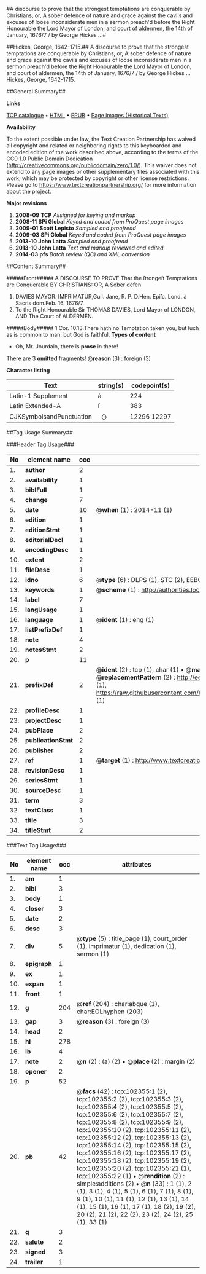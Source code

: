#A discourse to prove that the strongest temptations are conquerable by Christians, or, A sober defence of nature and grace against the cavils and excuses of loose inconsiderate men in a sermon preach'd before the Right Honourable the Lord Mayor of London, and court of aldermen, the 14th of January, 1676/7 / by George Hickes ...#

##Hickes, George, 1642-1715.##
A discourse to prove that the strongest temptations are conquerable by Christians, or, A sober defence of nature and grace against the cavils and excuses of loose inconsiderate men in a sermon preach'd before the Right Honourable the Lord Mayor of London, and court of aldermen, the 14th of January, 1676/7 / by George Hickes ...
Hickes, George, 1642-1715.

##General Summary##

**Links**

[TCP catalogue](http://www.ota.ox.ac.uk/tcp/)  • 
[HTML](http://tei.it.ox.ac.uk/tcp/Texts-HTML/free/A43/A43652.html)  • 
[EPUB](http://tei.it.ox.ac.uk/tcp/Texts-EPUB/free/A43/A43652.epub) • 
[Page images (Historical Texts)](https://historicaltexts.jisc.ac.uk/eebo-14444585e)

**Availability**

To the extent possible under law, the Text Creation Partnership has waived all copyright and related or neighboring rights to this keyboarded and encoded edition of the work described above, according to the terms of the CC0 1.0 Public Domain Dedication (http://creativecommons.org/publicdomain/zero/1.0/). This waiver does not extend to any page images or other supplementary files associated with this work, which may be protected by copyright or other license restrictions. Please go to https://www.textcreationpartnership.org/ for more information about the project.

**Major revisions**

1. __2008-09__ __TCP__ *Assigned for keying and markup*
1. __2008-11__ __SPi Global__ *Keyed and coded from ProQuest page images*
1. __2009-01__ __Scott Lepisto__ *Sampled and proofread*
1. __2009-03__ __SPi Global__ *Keyed and coded from ProQuest page images*
1. __2013-10__ __John Latta__ *Sampled and proofread*
1. __2013-10__ __John Latta__ *Text and markup reviewed and edited*
1. __2014-03__ __pfs__ *Batch review (QC) and XML conversion*

##Content Summary##

#####Front#####
A DISCOURSE TO PROVE That the ſtrongeſt Temptations are Conquerable BY CHRISTIANS: OR, A Sober defen
1. DAVIES MAYOR.
IMPRIMATUR,Guil. Jane, R. P. D.Hen. Epiſc. Lond. à Sacris dom.Feb. 16. 1676/7.
1. To the Right Honourable Sir THOMAS DAVIES, Lord Mayor of LONDON, AND The Court of ALDERMEN.

#####Body#####
1 Cor. 10.13.There hath no Temptation taken you, but ſuch as is common to man: but God is faithful, 
**Types of content**

  * Oh, Mr. Jourdain, there is **prose** in there!

There are 3 **omitted** fragments! 
 @__reason__ (3) : foreign (3)

**Character listing**


|Text|string(s)|codepoint(s)|
|---|---|---|
|Latin-1 Supplement|à|224|
|Latin Extended-A|ſ|383|
|CJKSymbolsandPunctuation|〈〉|12296 12297|

##Tag Usage Summary##

###Header Tag Usage###

|No|element name|occ|attributes|
|---|---|---|---|
|1.|__author__|2||
|2.|__availability__|1||
|3.|__biblFull__|1||
|4.|__change__|7||
|5.|__date__|10| @__when__ (1) : 2014-11 (1)|
|6.|__edition__|1||
|7.|__editionStmt__|1||
|8.|__editorialDecl__|1||
|9.|__encodingDesc__|1||
|10.|__extent__|2||
|11.|__fileDesc__|1||
|12.|__idno__|6| @__type__ (6) : DLPS (1), STC (2), EEBO-CITATION (1), OCLC (1), VID (1)|
|13.|__keywords__|1| @__scheme__ (1) : http://authorities.loc.gov/ (1)|
|14.|__label__|7||
|15.|__langUsage__|1||
|16.|__language__|1| @__ident__ (1) : eng (1)|
|17.|__listPrefixDef__|1||
|18.|__note__|4||
|19.|__notesStmt__|2||
|20.|__p__|11||
|21.|__prefixDef__|2| @__ident__ (2) : tcp (1), char (1)  •  @__matchPattern__ (2) : ([0-9\-]+):([0-9IVX]+) (1), (.+) (1)  •  @__replacementPattern__ (2) : http://eebo.chadwyck.com/downloadtiff?vid=$1&page=$2 (1), https://raw.githubusercontent.com/textcreationpartnership/Texts/master/tcpchars.xml#$1 (1)|
|22.|__profileDesc__|1||
|23.|__projectDesc__|1||
|24.|__pubPlace__|2||
|25.|__publicationStmt__|2||
|26.|__publisher__|2||
|27.|__ref__|1| @__target__ (1) : http://www.textcreationpartnership.org/docs/. (1)|
|28.|__revisionDesc__|1||
|29.|__seriesStmt__|1||
|30.|__sourceDesc__|1||
|31.|__term__|3||
|32.|__textClass__|1||
|33.|__title__|3||
|34.|__titleStmt__|2||


###Text Tag Usage###

|No|element name|occ|attributes|
|---|---|---|---|
|1.|__am__|1||
|2.|__bibl__|3||
|3.|__body__|1||
|4.|__closer__|3||
|5.|__date__|2||
|6.|__desc__|3||
|7.|__div__|5| @__type__ (5) : title_page (1), court_order (1), imprimatur (1), dedication (1), sermon (1)|
|8.|__epigraph__|1||
|9.|__ex__|1||
|10.|__expan__|1||
|11.|__front__|1||
|12.|__g__|204| @__ref__ (204) : char:abque (1), char:EOLhyphen (203)|
|13.|__gap__|3| @__reason__ (3) : foreign (3)|
|14.|__head__|2||
|15.|__hi__|278||
|16.|__lb__|4||
|17.|__note__|2| @__n__ (2) : (a) (2)  •  @__place__ (2) : margin (2)|
|18.|__opener__|2||
|19.|__p__|52||
|20.|__pb__|42| @__facs__ (42) : tcp:102355:1 (2), tcp:102355:2 (2), tcp:102355:3 (2), tcp:102355:4 (2), tcp:102355:5 (2), tcp:102355:6 (2), tcp:102355:7 (2), tcp:102355:8 (2), tcp:102355:9 (2), tcp:102355:10 (2), tcp:102355:11 (2), tcp:102355:12 (2), tcp:102355:13 (2), tcp:102355:14 (2), tcp:102355:15 (2), tcp:102355:16 (2), tcp:102355:17 (2), tcp:102355:18 (2), tcp:102355:19 (2), tcp:102355:20 (2), tcp:102355:21 (1), tcp:102355:22 (1)  •  @__rendition__ (2) : simple:additions (2)  •  @__n__ (33) : 1 (1), 2 (1), 3 (1), 4 (1), 5 (1), 6 (1), 7 (1), 8 (1), 9 (1), 10 (1), 11 (1), 12 (1), 13 (1), 14 (1), 15 (1), 16 (1), 17 (1), 18 (2), 19 (2), 20 (2), 21 (2), 22 (2), 23 (2), 24 (2), 25 (1), 33 (1)|
|21.|__q__|3||
|22.|__salute__|2||
|23.|__signed__|3||
|24.|__trailer__|1||
